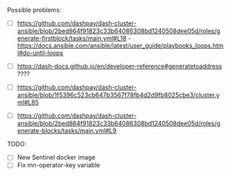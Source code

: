 Possible problems:
- [ ] https://github.com/dashpay/dash-cluster-ansible/blob/2bed864f91823c33b64086308bd1240508dee05d/roles/generate-firstblock/tasks/main.yml#L18 - https://docs.ansible.com/ansible/latest/user_guide/playbooks_loops.html#do-until-loops
- [ ] https://dash-docs.github.io/en/developer-reference#generatetoaddress ????
- [ ] https://github.com/dashpay/dash-cluster-ansible/blob/1f5396c523cb647b3567f78fb4d2d9fb8025cbe3/cluster.yml#L85
- [ ] https://github.com/dashpay/dash-cluster-ansible/blob/2bed864f91823c33b64086308bd1240508dee05d/roles/generate-blocks/tasks/main.yml#L9



TODO:
- [ ] New Sentinel docker image
- [ ] Fix mn-operator-key variable
